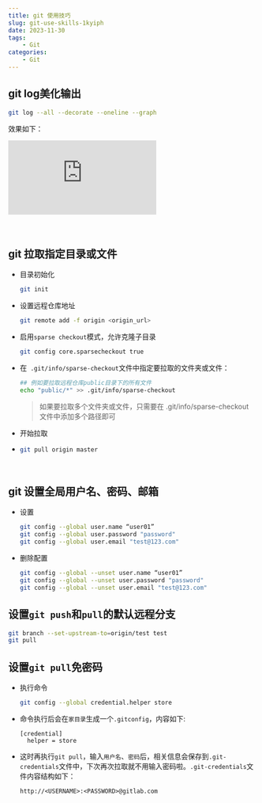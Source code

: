 ```yaml
---
title: git 使用技巧
slug: git-use-skills-1kyiph
date: 2023-11-30
tags:
    - Git
categories:
    - Git
---
```



## git log美化输出

```bash
git log --all --decorate --oneline --graph
```

效果如下：

​![image](https://imgup.oneone.life/app/hide.php?key=djY5SkhjeXV2cEpuMWkxNUZLdTMzUE5LYmwzTmpqRDBtNUk9)​

‍

## git 拉取指定目录或文件

* 目录初始化

  ```bash
  git init
  ```
* 设置远程仓库地址

  ```bash
  git remote add -f origin <origin_url>
  ```
* ​启用`sparse checkout`​模式，允许克隆子目录

  ```bash
  git config core.sparsecheckout true
  ```
* 在` .git/info/sparse-checkout`​ 文件中指定要拉取的文件夹或文件：

  ```bash
  ## 例如要拉取远程仓库public目录下的所有文件
  echo "public/*" >> .git/info/sparse-checkout
  ```

  > 如果要拉取多个文件夹或文件，只需要在 .git/info/sparse-checkout 文件中添加多个路径即可
  >
* 开始拉取
* ```bash
  git pull origin master
  ```

‍

## git 设置全局用户名、密码、邮箱

* 设置

  ```bash
  git config --global user.name “user01”
  git config --global user.password "password"
  git config --global user.email "test@123.com"

  ```
* 删除配置

  ```bash
  git config --global --unset user.name “user01”
  git config --global --unset user.password "password"
  git config --global --unset user.email "test@123.com"
  ```

## <span style="font-weight: bold;" data-type="strong">设置</span>​<span style="font-weight: bold;" data-type="strong">`git push`</span>​<span style="font-weight: bold;" data-type="strong">和</span>​<span style="font-weight: bold;" data-type="strong">`pull`</span>​<span style="font-weight: bold;" data-type="strong">的默认远程分支</span>

```bash
git branch --set-upstream-to=origin/test test
git pull
```

## 

## 设置`git pull`​免密码

* 执行命令

  ```bash
  git config --global credential.helper store
  ```
* 命令执行后会在`家目录`​生成一个`.gitconfig`​，内容如下:

  ```git
  [credential]
  	helper = store
  ```
* 这时再执行`git pull`​，输入`用户名`​、`密码`​后，相关信息会保存到`.git-credentials`​文件中，下次再次拉取就不用输入密码啦。`.git-credentials`​文件内容结构如下：

  ```git
  http://<USERNAME>:<PASSWORD>@gitlab.com
  ```
